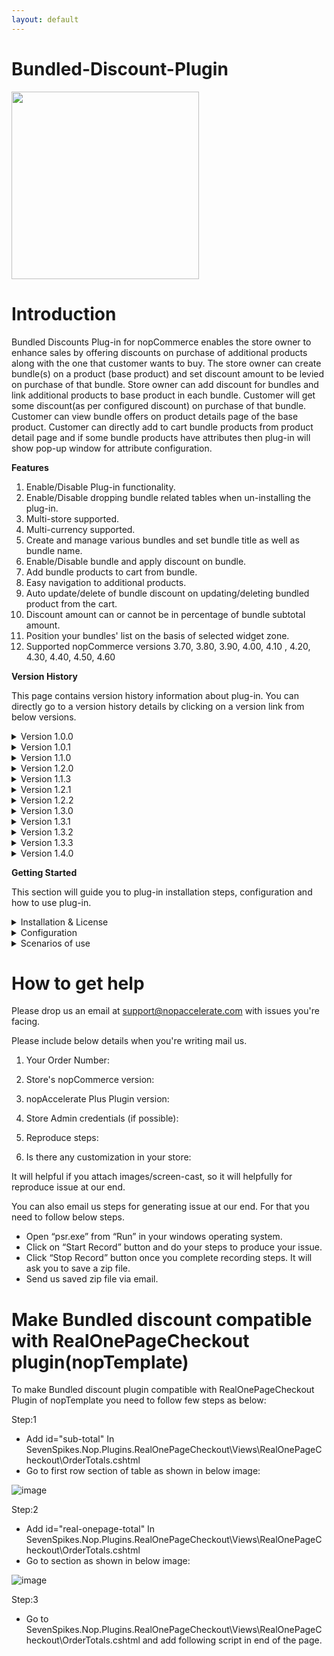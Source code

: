 ```yaml
---
layout: default
---
```


# Bundled-Discount-Plugin 
<img src= "https://shop.nopaccelerate.com/images/thumbs/0001189_bundled-discounts-plugin_570.png" width="300" height="300"> 

# **Introduction**

Bundled Discounts Plug-in for nopCommerce enables the store owner to enhance sales by offering discounts on purchase of additional products along with the one that customer wants to buy. The store owner can create bundle(s) on a product (base product) and set discount amount to be levied on purchase of that bundle. Store owner can add discount for bundles and link additional products to base product in each bundle. Customer will get some discount(as per configured discount) on purchase of that bundle. Customer can view bundle offers on product details page of the base product. Customer can directly add to cart bundle products from product detail page and if some bundle products have attributes then plug-in will show pop-up window for attribute configuration.

**Features**

1. Enable/Disable Plug-in functionality.
2. Enable/Disable dropping bundle related tables when un-installing the plug-in.
3. Multi-store supported.
4. Multi-currency supported.
5. Create and manage various bundles and set bundle title as well as bundle name.
6. Enable/Disable bundle and apply discount on bundle.
7. Add bundle products to cart from bundle.
8. Easy navigation to additional products.
9. Auto update/delete of bundle discount on updating/deleting bundled product from the cart.
10. Discount amount can or cannot be in percentage of bundle subtotal amount.
11. Position your bundles' list on the basis of selected widget zone.
12. Supported nopCommerce versions 3.70, 3.80, 3.90, 4.00, 4.10 , 4.20, 4.30, 4.40, 4.50, 4.60

**Version History**

This page contains version history information about plug-in. You can directly go to a version history details by clicking on a version link from below versions.

<details>
  <summary>Version 1.0.0</summary>
  
  <table>
    <tr>
      <th>Release Date</th>
      <td>January 24, 2017</td>
    </tr>
    <tr>
      <th>Plug-In Version</th>
      <td>1.0.0</td>
    </tr>
    <tr>
      <th>Supported nopCommerce Version</th>
      <td>3.80</td>
    </tr>
  </table>
  
**Features:**

1. Create bundles with discount on base product and add product(s) to them.
2. Display active bundles to customers on product details page.
3. Add bundle to cart more than once.
4. Configure attributes for products of the bundle before adding them to cart.
5. Multi-currency support.
6. Multi-store support. 
</details>

<details>
  <summary>Version 1.0.1</summary>
  
  <table>
    <tr>
      <th>Release Date</th>
      <td>February 13, 2017</td>
    </tr>
    <tr>
      <th>Plug-In Version</th>
      <td>1.0.1</td>
    </tr>
    <tr>
      <th>Supported nopCommerce Version</th>
      <td>3.80</td>
    </tr>
  </table>

**Bug Fix:**

1. Wrong calculation of cart total if shipping calculated on checkout page.
</details>

<details>
  <summary>Version 1.1.0</summary>
  
  <table>
    <tr>
      <th>Release Date</th>
      <td>March 10, 2017</td>
    </tr>
    <tr>
      <th>Plug-In Version</th>
      <td>1.1.0</td>
    </tr>
    <tr>
      <th>Supported nopCommerce Version</th>
      <td>3.80,3.90</td>
    </tr>
  </table>

**Features:**

1. Widget Zone Displayed through xml and not through Enum
2. 0 Discount also possible  
3. Display total bundle amount on product detail page
4. Upgrade Plug-in to nopComerce 3.90
</details>

<details>
  <summary>Version 1.2.0</summary>
  
  <table>
    <tr>
      <th>Release Date</th>
      <td>January 24, 2018</td>
    </tr>
    <tr>
      <th>Plug-In Version</th>
      <td>1.2.0</td>
    </tr>
    <tr>
      <th>Supported nopCommerce Version</th>
      <td>4.0</td>
    </tr>
  </table>

**Features:**

1. Upgrade Plug-in to nopComerce 4.0.
   
**Bug:**

1. Manage bundled discount tab --> When we give percentage in decimal it is not display properly.  
2. Remove the price from Bundle discount modal pop-up.
</details>

<details>
  <summary>Version 1.1.3</summary>
  
  <table>
    <tr>
      <th>Release Date</th>
      <td>March 06, 2018</td>
    </tr>
    <tr>
      <th>Plug-In Version</th>
      <td>1.1.3</td>
    </tr>
    <tr>
      <th>Supported nopCommerce Version</th>
      <td>3.70</td>
    </tr>
  </table>

**Features:**

1. Added support  to nopComerce 3.70.
</details>

<details>
  <summary>Version 1.2.1</summary>
  
  <table>
    <tr>
      <th>Release Date</th>
      <td>March 13, 2018</td>
    </tr>
    <tr>
      <th>Plug-In Version</th>
      <td>1.2.1</td>
    </tr>
    <tr>
      <th>Supported nopCommerce Version</th>
      <td>3.70, 3.80, 3.90, 4.00</td>
    </tr>
  </table>

**Features:**

1. Update CORE License DLL 
</details>

<details>
  <summary>Version 1.2.2</summary>
  
  <table>
    <tr>
      <th>Release Date</th>
      <td>March 19, 2018</td>
    </tr>
    <tr>
      <th>Plug-In Version</th>
      <td>1.2.2</td>
    </tr>
    <tr>
      <th>Supported nopCommerce Version</th>
      <td>3.70, 3.80, 3.90, 4.00</td>
    </tr>
  </table>
   
**Bug:**

1. Fixed issue of error log of Null reference exception on customer and order edit event.
</details>

<details>
<summary>Version 1.3.0</summary>
  
  <table>
    <tr>
      <th>Release Date</th>
      <td>October 10, 2018</td>
    </tr>
    <tr>
      <th>Plug-In Version</th>
      <td>1.3.0</td>
    </tr>
    <tr>
      <th>Supported nopCommerce Version</th>
      <td>4.10</td>
    </tr>
  </table>
   
**Feature:**

1. Added support for nopCommerce 4.10.
</details>

<details>
<summary>Version 1.3.1</summary>
  
  <table>
    <tr>
      <th>Release Date</th>
      <td>April 05, 2019</td>
    </tr>
    <tr>
      <th>Plug-In Version</th>
      <td>1.3.1</td>
    </tr>
    <tr>
      <th>Supported nopCommerce Version</th>
      <td>4.10</td>
    </tr>
  </table>

**Bug:**

1. Fixed issue - plugin not support with other plugins
2. Fixed design issue of Store selection option on license register and configure page
3. Exception on bundle product configuration and filtering
4. On bundle popup, product name was not displaying correct
   
**Feature:**

1. Added support for root theme for nopCommerce 4.10
</details>

<details>
<summary>Version 1.3.2</summary>
  
  <table>
    <tr>
      <th>Release Date</th>
      <td>June 03, 2019</td>
    </tr>
    <tr>
      <th>Plug-In Version</th>
      <td>1.3.2</td>
    </tr>
    <tr>
      <th>Supported nopCommerce Version</th>
      <td>4.10</td>
    </tr>
  </table>

**Bug Fix:**

1. Fixed issue - Added compatibility with RealOnePageCheckout plugin (nopTemplate).
[Note: We have made plugin compatible with RealOnePageCheckout plugin of nopTemplate, for that you need to make few minor changes.

</details>

<details>
<summary>Version 1.3.3</summary>
  
  <table>
    <tr>
      <th>Release Date</th>
      <td>August 31, 2019</td>
    </tr>
    <tr>
      <th>Plug-In Version</th>
      <td>1.3.3</td>
    </tr>
    <tr>
      <th>Supported nopCommerce Version</th>
      <td>4.10</td>
    </tr>
  </table>

**Bug Fix:**

1. Fixed issue - Add to cart fail with nopTemplate theme.
2. Fixed issue - Order total not correct with Euro currency and custom formatting.
   
**Features:**

1. Core DLL updated with version 3.0.0.
</details>

<details>
  <summary>Version 1.4.0</summary>
  
  <table>
    <tr>
      <th>Release Date</th>
      <td>August 06, 2019</td>
    </tr>
    <tr>
      <th>Plug-In Version</th>
      <td>1.4.0</td>
    </tr>
    <tr>
      <th>Supported nopCommerce Version</th>
      <td>4.20</td>
    </tr>
  </table>

**Bug Fix:**

1. Fixed issue - Add to cart fail with nopTemplate theme.
2. Fixed design - Order total not correct with Euro currency and custom formatting.
 
**Features:**

1. Upgrade plugin to nopCommerce 4.20.
2. Core DLL updated with version 3.0.0.
</details>
  
**Getting Started**

This section will guide you to plug-in installation steps, configuration and how to use plug-in.

<details><summary>Installation & License</summary>

Download plug-in object code and put it at your plug-ins folder then follow nopCommerce standard plug-in installation procedure to install plug-in.   Bundled Discounts plug-in is available under “Promotions” group on local plug-ins page. Once plug-in is installed go to your nopCommerce admin panel, and go to **Configuration → Plug-ins → Local plug-ins → Bundled Discounts plug-in.** It will ask you to enter your license key as shown in figure below, enter license key which you received on your registered email after purchasing this plug-in from our website.

![image](https://github.com/user-attachments/assets/7f420da5-52e5-40e1-8222-343ddec73fe2)
</details>

<details><summary>Configuration</summary>

This section will guide you for how to configure plug-in.

<details><summary>General Tab Configuration</summary>

You cannot use plug-in functionality unless you enable it.

You can enable/disable plug-in from general tab of plug-in configure page.
Bundle title will be displayed when displaying bundles on product details page.
Widget Zone will define part of product details page where your bundles will be displayed.
You can choose to delete bundle related data from the database when you un-install the plug-in.

![image](https://github.com/user-attachments/assets/4a034651-7acf-4e6c-b033-a7bd58e250c8)

</details>

<details><summary>Bundle Configuration</summary></details>

When you open product edit page, you'll see Manage Bundles tab as shown below.

![image](https://github.com/user-attachments/assets/ac4befd4-8454-4987-9428-2eb610c63877)

When you click on the tab, you'll be displayed a page where you can manage your bundles.

<details><summary>Manage Bundles</summary>

As you see in below image you can add multiple bundles for a base product.

![image](https://github.com/user-attachments/assets/01681a5c-32db-4871-826d-c3bd7f6235a2)

* Name defines bundle name.
* Discount Amount defines the amount of discount to be applied on a bundle.
* Use Percentage defines if the discount amount is in percentage or not.
* Display Order defines the sequence in which bundles will be displayed to the customer on product details page.
* Store defines the store for which the bundle is to be displayed.
* Reference Products provides a link to add products to a bundle and displays number of products currently added to the bundle.
* Is Active defines whether a bundle is in active state or not. If not in active state, bundle won't be displayed to the customer on product details page.

<details><summary>Bundled Products</summary>

You can view the list of products added to the bundle here. "Display Order" defines the sequence in which the products will be displayed inside a bundle on product details page. You can edit this field as per your choice. Base product will be displayed first and the remaining products - as per the display order.

![image](https://github.com/user-attachments/assets/f05717b4-f266-4623-94be-d737f056dbe2)

You can add multiple product to the product list by clicking on the Add product button.

<details><summary>Add Bundled Products</summary>

You can add one or more products to the bundle by checking the check-box(es) of the product(s) you want to add.

![image](https://github.com/user-attachments/assets/8ecff19e-55ee-44cb-9805-f161d1a217c4)

You can filter the products by the fields provided above the list.

If you cannot view your product in the list, please check if the product agrees to any one of the following conditions :

* It is already added to the bundle.
* It is the base product of the bundle.
* It is a grouped product.
* It is a gift card.
* Customer Enters Price is enabled for the product.
* If you are logged in as vendor, the product you are searching for is not your product.

If none of the above conditions apply to your product, you can get help from our team.Please refer How to get help.

</details>
</details>
</details>

If you cannot view Manage bundles tab on Product Edit page, please check if the product agrees to any one of the following conditions :
* It is a group product.
* It is a gift card.
* Customer Enters Price is enabled for the product.
* If none of the above conditions apply to your product, you can get help from our team. Please refer How to get help.
  
</details>

<details>
<summary>Scenarios of use</summary>

This section will give you a scenarios of use for Bundled Discounts plug-in.
<details><summary>Display Bundle List</summary>

As you see in below image you can add bundle to the cart by clicking on ADD TO CART bundle below your choice of bundle. You can add multiple or same bundles to the cart more than once.

![image](https://github.com/user-attachments/assets/6544d5f4-1f68-45a6-81e3-af395f4e3523)

When you click on ADD TO CART button and if any of your products linked with the bundle has any configurable property(attribute) to be selected, a pop-up window will appear asking you to select attributes of your choice.

Attribute Pop-up

You can view the discounts applied on the cart as well as on order summary pages.

Bundle Discount Summary

If you cannot view your bundles on product details page, please check if your bundle has products added to it, your bundle is in active state and also the widget for Bundled Discounts plug-in is enabled as shown below:

![image](https://github.com/user-attachments/assets/7db74aa3-4235-44a4-881c-efbb169727f2)

If you still cannot view your bundles list on product details page, you can get help from our team. Please refer How to get help.

</details>

<details><summary>Attribute Pop-up</summary>
  
As you see in below image you can set attributes as per your requirement.
Any required attribute if left unset, will show you an error while all attributes set properly will add the bundle to the cart.

![image](https://github.com/user-attachments/assets/6cf916bc-d33c-4e00-b7dc-2808166186e4)

</details>

<details><summary>Bundle Discount Summary</summary>

The discount applied on your order from the selected bundles will be shown on cart page, on Confirm Order page and on Order Details page(after placing the order) as below:

![image](https://github.com/user-attachments/assets/7ebe9bd4-53db-4410-8934-3453f3755315)
![image](https://github.com/user-attachments/assets/ef8009c8-8207-42ee-b973-133711b88c4f)
![image](https://github.com/user-attachments/assets/b370b583-c032-4e8e-869b-c90694e0a1ca)
  
</details>

</details>

# **How to get help**

Please drop us an email at support@nopaccelerate.com with issues you're facing.

Please include below details when you're writing mail us.

1. Your Order Number:

2. Store's nopCommerce version:

3. nopAccelerate Plus Plugin version:

4. Store Admin credentials (if possible):

5. Reproduce steps:

6. Is there any customization in your store:

It will helpful if you attach images/screen-cast, so it will helpfully for reproduce issue at our end.

You can also email us steps for generating issue at our end. For that you need to follow below steps.

* Open “psr.exe” from “Run” in your windows operating system.
* Click on “Start Record” button and do your steps to produce your issue.
* Click “Stop Record” button once you complete recording steps. It will ask you to save a zip file.
* Send us saved zip file via email.

# **Make Bundled discount compatible with RealOnePageCheckout plugin(nopTemplate)**

To make Bundled discount plugin compatible with RealOnePageCheckout Plugin of nopTemplate you need to follow few steps as below:

Step:1
- Add id="sub-total" In SevenSpikes.Nop.Plugins.RealOnePageCheckout\Views\RealOnePageCheckout\OrderTotals.cshtml
- Go to first <tr> row section of table as shown in below image:

![image](https://github.com/user-attachments/assets/c4c5ffa7-d5eb-42f0-9351-630d1b1dae34)


Step:2
- Add id="real-onepage-total" In SevenSpikes.Nop.Plugins.RealOnePageCheckout\Views\RealOnePageCheckout\OrderTotals.cshtml
- Go to <tr class="order-total"> </tr> section as shown in below image:   

![image](https://github.com/user-attachments/assets/dc163217-48b1-4d5a-9502-5d693e200c17)


Step:3
- Go to SevenSpikes.Nop.Plugins.RealOnePageCheckout\Views\RealOnePageCheckout\OrderTotals.cshtml and add following script in end of the page.

<p class="space"> 
<script>

    //ajax-call on SubTotal value change

    var orderSubTotal = document.getElementById('sub-total');

    var UpdateOrderSummary = {

        Url: '@Url.Action("UpdateRealOnePageCheckoutOrderSummary", "BundledDiscounts")'

    }

    orderSubTotal.addEventListener('DOMSubtreeModified', UpdateOrderSection);



    function UpdateOrderSection(e) {

        $.ajax({

            url: UpdateOrderSummary.Url,

            type: "POST",

            success: function (result) {

                if (result.Success) {

                    if (result.BundledDiscount == "") {

                        $('.order-bundle-discount').hide();

                    }

                    else {

                        // add class

                        if (!$(".cart-total tbody tr:first").hasClass('sub-total-row')) {

                            //adding class in Table first <tr> row(SubTotal)

                            $(".cart-total tbody tr:first").addClass('sub-total-row');

                        }



                        //inject bundled  discount field after SubTotal

                        var bundleHtml = "<tr class='order-bundle-discount'><td class='cart-total-left'>@T("Nop.Plugin.XcellenceIt.BundledDiscounts.Totals.BundleDiscount"):</label >" +

                            "</td><td class='cart-total-right'>" +

                            "<span id='bundled-discount-amount' class='value-summary'>-" + result.BundledDiscount + "</span>" +

                            "</td></tr>";

                        $(".order-bundle-discount").remove();

                        $('.sub-total-row').after(bundleHtml);



                        $('.order-bundle-discount').show();

                    }

                    if ($('#real-onepage-total') != null) {

                        $('#real-onepage-total').html(result.OrderTotal);

                    }

                }

            }

        });

    }

</script>
</p>
